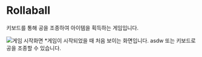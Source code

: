 # Rollaball

키보드를 통해 공을 조종하여 아이템을 획득하는 게임입니다.   

![게임 시작화면](http://drive.google.com/uc?export=view&id=11vYJwjf_PIJfvhAC2O-id_vf2mqcOkfK)
*게임이 시작되었을 때 처음 보이는 화면입니다. asdw 또는 키보드로 공을 조종할 수 있습니다.
